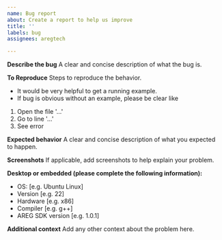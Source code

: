 ```yaml
---
name: Bug report
about: Create a report to help us improve
title: ''
labels: bug
assignees: aregtech

---
```


**Describe the bug**
A clear and concise description of what the bug is.

**To Reproduce**
Steps to reproduce the behavior.
- It would be very helpful to get a running example.
- If bug is obvious without an example, please be clear like
1. Open the file '...'
2. Go to line '...'
3. See error

**Expected behavior**
A clear and concise description of what you expected to happen.

**Screenshots**
If applicable, add screenshots to help explain your problem.

**Desktop or embedded (please complete the following information):**
- OS: [e.g. Ubuntu Linux]
- Version [e.g. 22]
- Hardware [e.g. x86]
- Compiler [e.g. g++]
- AREG SDK version [e.g. 1.0.1]
 
**Additional context**
Add any other context about the problem here.
